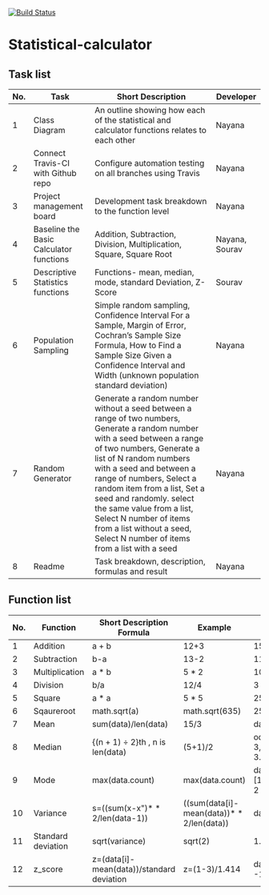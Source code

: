 [![Build Status](https://travis-ci.com/nt27web/statistical-calculator.svg?branch=main)](https://travis-ci.com/github/nt27web/statistical-calculator)

# Statistical-calculator

## Task list
No. |Task | Short Description | Developer 
------- | --------------- | ---------- | ----------- | 
1| Class Diagram | An outline showing how each of the statistical and calculator functions relates to each other | Nayana 
2| Connect Travis-CI with Github repo | Configure automation testing on all branches using Travis | Nayana
3| Project management board | Development task breakdown to the function level | Nayana
4| Baseline the Basic Calculator functions | Addition, Subtraction, Division, Multiplication, Square, Square Root | Nayana, Sourav
5| Descriptive Statistics functions | Functions- mean, median, mode, standard Deviation, Z-Score | Sourav
6| Population Sampling | Simple random sampling, Confidence Interval For a Sample, Margin of Error, Cochran’s Sample Size Formula, How to Find a Sample Size Given a Confidence Interval and Width (unknown population standard deviation) | Nayana
7| Random Generator | Generate a random number without a seed between a range of two numbers, Generate a random number with a seed between a range of two numbers, Generate a list of N random numbers with a seed and between a range of numbers, Select a random item from a list, Set a seed and randomly. select the same value from a list, Select N number of items from a list without a seed, Select N number of items from a list with a seed | Nayana
8| Readme | Task breakdown, description, formulas and result | Nayana

## Function list
No. | Function | Short Description  Formula | Example | Result 
------- | --------------- | ---------- | ----------- | ----------- | 
1 | Addition | a + b | 12+3 | 15
2 | Subtraction| b-a | 13-2 | 11
3 | Multiplication| a * b |5 * 2 | 10
4 | Division | b/a | 12/4 | 3
5 | Square | a * a | 5 * 5 | 25
6 | Sqaureroot | math.sqrt(a)| math.sqrt(635)| 25.19920633
7 | Mean | sum(data)/len(data)| 15/3 |data=[1,2,3,4,5] 3
8 | Median |  {(n + 1) ÷ 2}th , n is len(data)| (5+1)/2 |odd:data=[1,2,3,4,5] 3,even:[1,2,3,4,5,6] 3.5 
9 | Mode | max(data.count) | max(data.count) |data=[1,2,5,1,2,3,6,2,9,10,2] 2
10 | Variance | s=((sum(x-x")* * 2/len(data-1))|((sum(data[i]-mean(data))* * 2/len(data))| data=[1,2,3,4,5] 2
11 | Standard deviation | sqrt(variance) | sqrt(2) | 1.414
12 | z_score | z=(data[i]-mean(data))/standard deviation | z=(1-3)/1.414 |data=[1,2,3,4,5] -1.414




